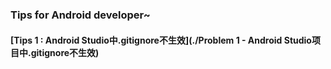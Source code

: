 ### Tips for Android developer~

#### [Tips 1 : Android Studio中.gitignore不生效](./Problem 1 - Android Studio项目中.gitignore不生效)

